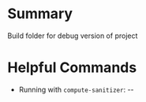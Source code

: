 # Summary
Build folder for debug version of project

# Helpful Commands
- Running with `compute-sanitizer`:
-- 